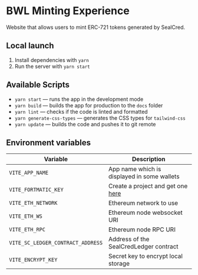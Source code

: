 # BWL Minting Experience

Website that allows users to mint ERC-721 tokens generated by SealCred.

## Local launch

1. Install dependencies with `yarn`
2. Run the server with `yarn start`

## Available Scripts

- `yarn start` — runs the app in the development mode
- `yarn build` — builds the app for production to the `docs` folder
- `yarn lint` — checks if the code is linted and formatted
- `yarn generate-css-types` — generates the CSS types for `tailwind-css`
- `yarn update` — builds the code and pushes it to git remote

## Environment variables

| Variable                          | Description                                                           |
| --------------------------------- | --------------------------------------------------------------------- |
| `VITE_APP_NAME`                   | App name which is displayed in some wallets                           |
| `VITE_FORTMATIC_KEY`              | Create a project and get one [here](https://dashboard.fortmatic.com/) |
| `VITE_ETH_NETWORK`                | Ethereum network to use                                               |
| `VITE_ETH_WS`                     | Ethereum node websocket URI                                           |
| `VITE_ETH_RPC`                    | Ethereum node RPC URI                                                 |
| `VITE_SC_LEDGER_CONTRACT_ADDRESS` | Address of the SealCredLedger contract                                |
| `VITE_ENCRYPT_KEY`                | Secret key to encrypt local storage                                   |
